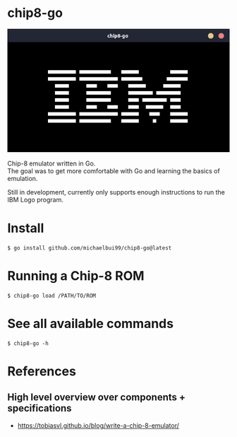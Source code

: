 # chip8-go

<img src="./doc/emulator_running_ibm_logo_program.png">

Chip-8 emulator written in Go.<br>
The goal was to get more comfortable with Go and learning the basics of emulation.

Still in development, currently only supports enough instructions to run the IBM Logo program.

# Install

```console
$ go install github.com/michaelbui99/chip8-go@latest
```

# Running a Chip-8 ROM

```console
$ chip8-go load /PATH/TO/ROM
```

# See all available commands

```console
$ chip8-go -h
```

# References

## High level overview over components + specifications

-   https://tobiasvl.github.io/blog/write-a-chip-8-emulator/
